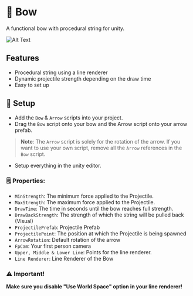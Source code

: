 
# 🏹 Bow

A functional bow with procedural string for unity.

![Alt Text](https://media.giphy.com/media/yRQE5hyZBTP5ntobNh/giphy-downsized-large.gif)

## Features

- Procedural string using a line renderer
- Dynamic projectile strength depending on the draw time
- Easy to set up


## 📍 Setup

- Add the `Bow` & `Arrow` scripts into your project.
- Drag the `Bow` script onto your bow and the Arrow script onto your arrow prefab.

> **Note**: The `Arrow` script is solely for the rotation of the arrow. If you want to use your own script, remove all the `Arrow` references in the `Bow` script.


- Setup everything in the unity editor.
### 🗒️ Properties:
- `MinStrength`: The minimum force applied to the Projectile.
- `MaxStrength`: The maximum force applied to the Projectile.
- `DrawTime`: The time in seconds until the bow reaches full strength.
- `DrawBackStrength`: The strength of which the string will be pulled back (Visual)
- `ProjectilePrefab`: Projectile Prefab
- `ProjectilePoint`: The position at which the Projectile is being spawned
- `ArrowRotation`: Default rotation of the arrow
- `FpCam`: Your first person camera
- `Upper, Middle & Lower Line`: Points for the line renderer.
- `Line Renderer`: Line Renderer of the Bow

### ⚠️ Important!

**Make sure you disable "Use World Space" option in your line renderer!**
